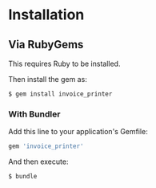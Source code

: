 # Installation

## Via RubyGems

This requires Ruby to be installed.

Then install the gem as:

    $ gem install invoice_printer


### With Bundler

Add this line to your application's Gemfile:

```ruby
gem 'invoice_printer'
```

And then execute:

    $ bundle